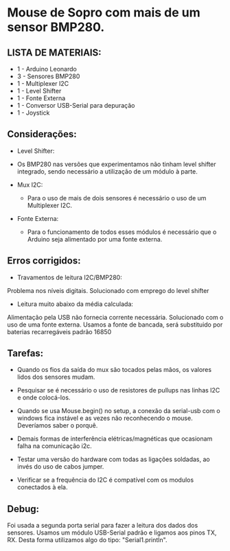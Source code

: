 # Mouse de Sopro com mais de um sensor BMP280.
## 
##

## LISTA DE MATERIAIS:

- 1 - Arduino Leonardo 
- 3 - Sensores BMP280 
- 1 - Multiplexer I2C 
- 1 - Level Shifter
- 1 - Fonte Externa 
- 1 - Conversor USB-Serial para depuração
- 1 - Joystick

## Considerações:
* Level Shifter:
- Os BMP280 nas versões que experimentamos não tinham level shifter  integrado, sendo necessário a utilização de um módulo à parte.  

* Mux I2C:

    - Para o uso de mais de dois sensores é necessário o uso de um Multiplexer I2C.

* Fonte Externa:

    - Para o funcionamento de todos esses módulos é necessário que o Arduino seja alimentado por uma fonte externa.


## Erros corrigidos: 
* Travamentos de leitura I2C/BMP280: 

Problema nos níveis digitais. Solucionado com emprego do level shifter 

* Leitura muito abaixo da média calculada: 

Alimentação pela USB não fornecia corrente necessária. Solucionado com o uso de uma fonte externa.
Usamos a fonte de bancada, será substituido por baterias recarregáveis padrão 16850

## Tarefas:
* Quando os fios da saída do mux são tocados pelas mãos, os valores lidos dos sensores mudam.

* Pesquisar se é necessário o uso de resistores de pullups nas linhas I2C e onde colocá-los. 

* Quando se usa Mouse.begin() no setup, a conexão da serial-usb com o windows fica instável e as vezes não reconhecendo o mouse. Deveríamos saber o porquê.

* Demais formas de interferência elétricas/magnéticas que ocasionam falha na comunicação i2c.

* Testar uma versão do hardware com todas as ligações soldadas, ao invés do uso de cabos jumper. 

* Verificar se a frequência do I2C é compatível com os modulos conectados à ela.

## Debug:
Foi usada a segunda porta serial para fazer a leitura dos dados dos sensores. Usamos um módulo USB-Serial padrão e ligamos aos pinos TX, RX. Desta forma utilizamos algo do tipo:  "Serial1.println". 